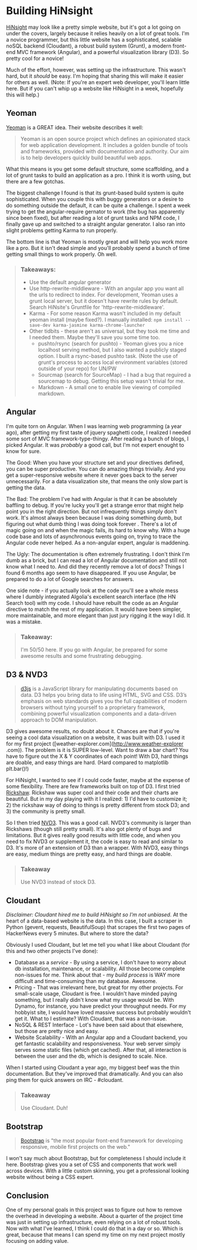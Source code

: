 # Building HiNsight
[HiNsight](http://hnstage.k2company.com/) may look like a pretty simple website, but it's got a lot going on under
the covers, largely because it relies heavily on a lot of great tools. I'm a novice programmer,
but this little website has a sophisticated, scalable noSQL backend (Cloudant), a robust build system (Grunt),
a modern front-end MVC framework (Angular), and a powerful visualization library (D3).  So pretty cool for a novice!

Much of the effort, however, was setting up the infrastructure. This wasn't hard, but it *should* be easy. I'm hoping
 that sharing this will make it easier for others as well.  (Note: If you're an expert web developer,
 you'll learn little here. But if you can't whip up a website like HiNsight in a week, hopefully this will help.)

## Yeoman
[Yeoman](http://yeoman.io/) is a GREAT idea. Their website describes it well:

> Yeoman is an open source project which defines an opinionated stack for web application development. It includes a
golden bundle of tools and frameworks, provided with documentation and authority. Our aim is to help developers quickly build beautiful web apps.

What this means is you get some default structure, some scaffolding, and a lot of grunt tasks to build an application
as a pro. I think it is worth using, but there are a few gotchas.

The biggest challenge I found is that its
grunt-based build system is quite sophisticated.  When you couple this with buggy generators or a desire to do
something outside the default, it can be quite a challenge. I spent a week trying to get the angular-require
gernator to work (the bug has apparently since been fixed), but after reading a lot of grunt tasks and NPM code,
I finally gave up and switched to a straight angular generator. I also ran into slight problems getting Karma to run
properly.

The bottom line is that Yeoman is mostly great and will help you work more like a pro. But it isn't dead simple and
you'll probably spend a bunch of time getting small things to work properly.  Oh well.

> ### Takeaways:
> * Use the default angular generator
> * Use http-rewrite-middleware - With an angular app you want all the urls to redirect to index. For development,
Yeoman uses a grunt local server, but it doesn't have rewrite rules by default.  Search HiNsite's Gruntfile for
'http-rewrite-middleware'.
> * Karma - For some reason Karma wasn't included in my default yeoman install (maybe fixed?).  I manually installed:
 `npm install --save-dev karma-jasmine karma-chrome-launcher`
> * Other tidbits - these aren't as universal, but they took me time and I needed them. Maybe they'll save you some
time too.
>   * pushto/rsync (search for pushto) - Yeoman gives you a nice localhost serving method,
but I also wanted a publicly staged option. I built a rsync-based pushto task. (Note the use of grunt's process to
access local environment variables (stored outside of your repo) for UN/PW
>   * Sourcmap (search for SourceMap) - I had a bug that reguired a sourcemap to debug. Getting this setup wasn't
trivial for me.
>   * Markdown - A small one to enable live viewing of compiled markdown.

## Angular
I'm quite torn on Angular.  When I was learning web programming (a year ago), after getting my first taste of jquery
spaghetti code, I realized I needed some sort of MVC framework-type-thingy.  After reading a bunch of blogs,
I picked Angular.  It was *probably* a good call, but I'm not expert enought to know for sure.

The Good: When you have your structure set and your directives defined, you can be super productive. You can do
amazing things trivially. And you get a super-responsive website where it never goes back to the server unnecessarily. For a data visualization site, that means the only slow part is getting the data.

The Bad: The problem I've had with Angular is that it can be absolutely baffling to debug.  If you're lucky you'll
get a strange error that might help point you in the right direction. But not infrequently things simply don't work.
It's almost always been because I was doing something dumb, but figuring out what dumb thing I was doing took forever
.  There's a lot of magic going on and when the magic fails, its hard to know why.  With a huge code base and lots of
 asynchronous events going on, trying to trace the Angular code never helped.  As a non-angular expert,
 angular is maddening.

The Ugly: The documentation is often extremely frustrating.  I don't think I'm dumb as a brick,
but I can read a lot of Angular documentation and still not know what I need to. And did they recently remove a lot
of docs? Things I found 6 months ago seem to have disappeared.  If you use Angular,
be prepared to do a lot of Google searches for answers.

One side note - if you actually look at the code you'll see a whole mess where I dumbly integrated Algolia's
excellent search interface (the HN Search tool) with my code. I should have rebuilt the code as an Angular directive
 to match the rest of my application. It would have been simpler, more maintainable, and more elegant than just jury rigging it the way I did. It was a mistake.

> ### Takeaway:
> I'm 50/50 here. If you go with Angular, be prepared for some awesome results and some frustrating debugging.

## D3 & NVD3
> [d3js](http://d3js.org/) is a JavaScript library for manipulating documents based on data. D3 helps you bring data to life using HTML, SVG and CSS. D3’s emphasis on web standards gives you the full capabilities of modern browsers without tying yourself to a proprietary framework, combining powerful visualization components and a data-driven approach to DOM manipulation.

D3 gives awesome results, no doubt about it.  Chances are that if you're seeing a cool data visualization on a
website, it was built with D3.  I used it for my first project ([weather-explorer.com](http://www.weather-explorer
.com)).  The problem is it is SUPER low-level.  Want to draw a bar chart? You have to figure out the X & Y coordinates
 of each point!  With D3, hard things are doable, and easy things are hard. (Hard compared to matplotlib plt.bar()!)

For HiNsight, I wanted to see if I could code faster, maybe at the expense of some flexibility.  There are few
frameworks built on top of D3.  I first tried [Rickshaw](http:/code.shutterstock.com/rickshaw).  Rickshaw was super
cool and their code and their charts are beautiful. But in my day playing with it I realized: 1) I'd have to
customize it; 2) the rickshaw way of doing to things is pretty different from stock D3; and 3) the community is
pretty small.

So I then tried [NVD3](http://nvde3.org).  This was a good call. NVD3's community is larger than Rickshaws (though
still pretty small).  It's also got plenty of bugs and limitations. But it gives really good results with little
code, and when you need to fix NVD3 or supplement it, the code is easy to read and similar to D3. It's more of an
extension of D3 than a wrapper.  With NVD3, easy things are easy, medium things are pretty easy,
and hard things are doable.

> ### Takeaway
> Use NVD3 instead of stock D3.

## Cloudant
*Disclaimer: Cloudant hired me to build HiNsight so I'm not unbiased.*
At the heart of a data-based website is the data.  In this case, I built a scraper in Python (gevent, requests,
BeautifulSoup) that scrapes the first two pages of HackerNews every 5 minutes.  But where to store the data?

Obviously I used Cloudant, but let me tell you what I like about Cloudant (for this and two other projects I've done):

* Database as a *service* - By using a service, I don't have to worry about db installation, maintenance,
or scalability.  All those become complete non-issues for me.  Think about that - my *build process* is WAY more
difficult and time-consuming than my database. Awesome.
* Pricing - That was irrelevant here, but great for my other projects.  For small-scale usage,
Cloudant is free. I wouldn't have minded paying something, but I really didn't know what my usage would be.  With
Dynamo, for instance, you have predict your throughput needs. For my hobbyist site, I would have loved massive success
but probably
 wouldn't get it. What to I estimate? With Cloudant, that was a non-issue.
* NoSQL & REST Interface - Lot's have been said about that elsewhere, but those are pretty nice and easy.
* Website Scalability - With an Angular app and a Cloudant backend, you get fantastic scalability and responsiveness.
 Your web server simply serves some static files (which get cached). After that, all interaction is between the user
 and the db, which is designed to scale.  Nice.

When I started using Cloudant a year ago, my biggest beef was the thin documentation.  But they've improved that
dramatically.  And you can also ping them for quick answers on IRC - #cloudant.

> ### Takeaway
> Use Cloudant.  Duh!

## Bootstrap
> [Bootstrap](http://getbootstrap.com) is "the most popular front-end framework for developing responsive,
mobile first projects on the web."

I won't say much about Bootstrap, but for completeness I should include it here. Bootstrap gives you a set of CSS and
 components that work well across devices. With a little custom skinning, you get a professional looking website
 without being a CSS expert.

## Conclusion
One of my personal goals in this project was to figure out how to remove the overhead in developing a website.  About
 a quarter of the project time was just in setting up infrastructure, even relying on a lot of robust tools.  Now
 with what I've learned, I think I could do that in a day or so. Which is great, because that means I can spend my
 time on my next project mostly focusing on adding value.
